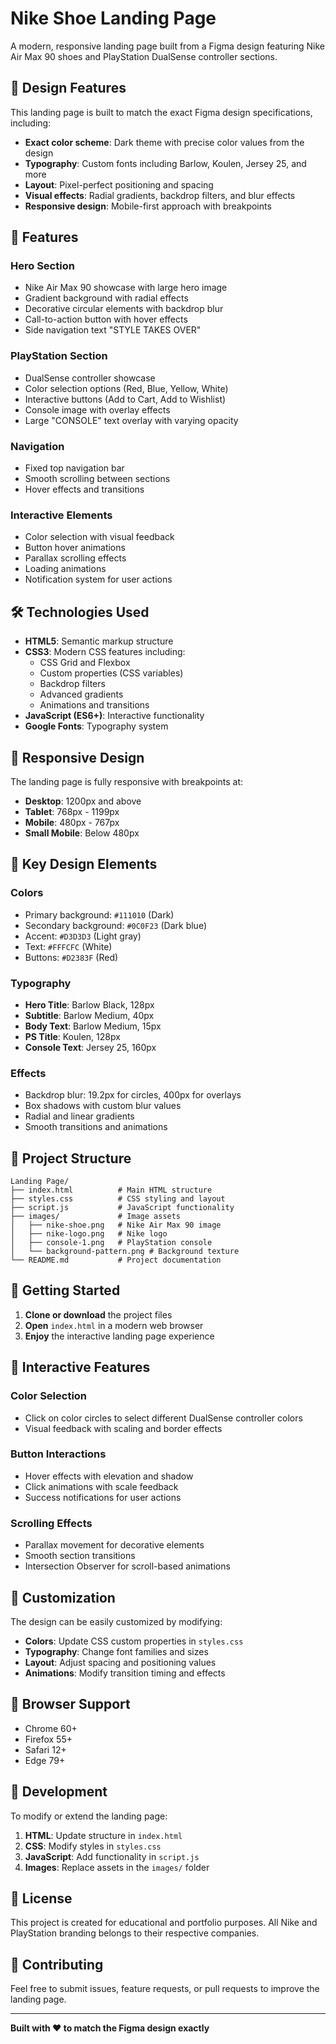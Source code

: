 # Nike Shoe Landing Page

A modern, responsive landing page built from a Figma design featuring Nike Air Max 90 shoes and PlayStation DualSense controller sections.

## 🎨 Design Features

This landing page is built to match the exact Figma design specifications, including:

- **Exact color scheme**: Dark theme with precise color values from the design
- **Typography**: Custom fonts including Barlow, Koulen, Jersey 25, and more
- **Layout**: Pixel-perfect positioning and spacing
- **Visual effects**: Radial gradients, backdrop filters, and blur effects
- **Responsive design**: Mobile-first approach with breakpoints

## 🚀 Features

### Hero Section
- Nike Air Max 90 showcase with large hero image
- Gradient background with radial effects
- Decorative circular elements with backdrop blur
- Call-to-action button with hover effects
- Side navigation text "STYLE TAKES OVER"

### PlayStation Section
- DualSense controller showcase
- Color selection options (Red, Blue, Yellow, White)
- Interactive buttons (Add to Cart, Add to Wishlist)
- Console image with overlay effects
- Large "CONSOLE" text overlay with varying opacity

### Navigation
- Fixed top navigation bar
- Smooth scrolling between sections
- Hover effects and transitions

### Interactive Elements
- Color selection with visual feedback
- Button hover animations
- Parallax scrolling effects
- Loading animations
- Notification system for user actions

## 🛠️ Technologies Used

- **HTML5**: Semantic markup structure
- **CSS3**: Modern CSS features including:
  - CSS Grid and Flexbox
  - Custom properties (CSS variables)
  - Backdrop filters
  - Advanced gradients
  - Animations and transitions
- **JavaScript (ES6+)**: Interactive functionality
- **Google Fonts**: Typography system

## 📱 Responsive Design

The landing page is fully responsive with breakpoints at:
- **Desktop**: 1200px and above
- **Tablet**: 768px - 1199px
- **Mobile**: 480px - 767px
- **Small Mobile**: Below 480px

## 🎯 Key Design Elements

### Colors
- Primary background: `#111010` (Dark)
- Secondary background: `#0C0F23` (Dark blue)
- Accent: `#D3D3D3` (Light gray)
- Text: `#FFFCFC` (White)
- Buttons: `#D2383F` (Red)

### Typography
- **Hero Title**: Barlow Black, 128px
- **Subtitle**: Barlow Medium, 40px
- **Body Text**: Barlow Medium, 15px
- **PS Title**: Koulen, 128px
- **Console Text**: Jersey 25, 160px

### Effects
- Backdrop blur: 19.2px for circles, 400px for overlays
- Box shadows with custom blur values
- Radial and linear gradients
- Smooth transitions and animations

## 📁 Project Structure

```
Landing Page/
├── index.html          # Main HTML structure
├── styles.css          # CSS styling and layout
├── script.js           # JavaScript functionality
├── images/             # Image assets
│   ├── nike-shoe.png   # Nike Air Max 90 image
│   ├── nike-logo.png   # Nike logo
│   ├── console-1.png   # PlayStation console
│   └── background-pattern.png # Background texture
└── README.md           # Project documentation
```

## 🚀 Getting Started

1. **Clone or download** the project files
2. **Open** `index.html` in a modern web browser
3. **Enjoy** the interactive landing page experience

## 🌟 Interactive Features

### Color Selection
- Click on color circles to select different DualSense controller colors
- Visual feedback with scaling and border effects

### Button Interactions
- Hover effects with elevation and shadow
- Click animations with scale feedback
- Success notifications for user actions

### Scrolling Effects
- Parallax movement for decorative elements
- Smooth section transitions
- Intersection Observer for scroll-based animations

## 🎨 Customization

The design can be easily customized by modifying:

- **Colors**: Update CSS custom properties in `styles.css`
- **Typography**: Change font families and sizes
- **Layout**: Adjust spacing and positioning values
- **Animations**: Modify transition timing and effects

## 📱 Browser Support

- Chrome 60+
- Firefox 55+
- Safari 12+
- Edge 79+

## 🔧 Development

To modify or extend the landing page:

1. **HTML**: Update structure in `index.html`
2. **CSS**: Modify styles in `styles.css`
3. **JavaScript**: Add functionality in `script.js`
4. **Images**: Replace assets in the `images/` folder

## 📄 License

This project is created for educational and portfolio purposes. All Nike and PlayStation branding belongs to their respective companies.

## 🤝 Contributing

Feel free to submit issues, feature requests, or pull requests to improve the landing page.

---

**Built with ❤️ to match the Figma design exactly**
